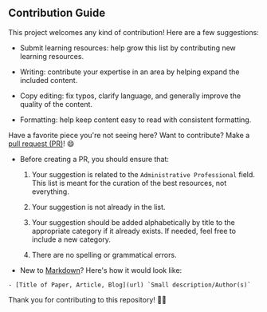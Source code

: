 ## Contribution Guide

This project welcomes any kind of contribution! Here are a few suggestions:

- Submit learning resources: help grow this list by contributing new learning resources.

- Writing: contribute your expertise in an area by helping expand the included content.

- Copy editing: fix typos, clarify language, and generally improve the quality of the content.

- Formatting: help keep content easy to read with consistent formatting.

Have a favorite piece you're not seeing here? Want to contribute? Make a [pull request (PR)](https://github.com/iamericfletcher/awesome-admin-learning-resources/pulls)! 😄

- Before creating a PR, you should ensure that:

  1. Your suggestion is related to the `Administrative Professional` field. This list is meant for the curation of the best resources, not everything.

  2. Your suggestion is not already in the list.

  3. Your suggestion should be added alphabetically by title to the appropriate category if it already exists. If needed, feel free to include a new category.

  4. There are no spelling or grammatical errors.

- New to [Markdown](https://www.markdownguide.org/cheat-sheet/)? Here's how it would look like:

```
- [Title of Paper, Article, Blog](url) `Small description/Author(s)`

```
Thank you for contributing to this repository! 🙇‍♂️

